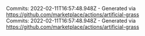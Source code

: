 Commits: 2022-02-11T16:57:48.948Z - Generated via https://github.com/marketplace/actions/artificial-grass
<br>
Commits: 2022-02-11T16:57:48.948Z - Generated via https://github.com/marketplace/actions/artificial-grass
<br>
